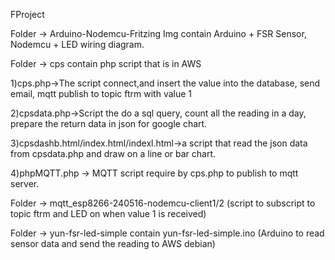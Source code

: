 FProject

Folder -> Arduino-Nodemcu-Fritzing Img contain Arduino + FSR Sensor, Nodemcu + LED wiring diagram.

Folder -> cps contain php script that is in AWS

1)cps.php->The script connect,and insert the value into the database, send email, mqtt publish to topic ftrm with value 1

2)cpsdata.php->Script the do a sql query, count all the reading in a day, prepare the return data in json for google chart.

3)cpsdashb.html/index.html/indexl.html->a script that read the json data from cpsdata.php and draw on a line or bar chart.

4)phpMQTT.php -> MQTT script require by cps.php to publish to mqtt server.

Folder -> mqtt_esp8266-240516-nodemcu-client1/2 (script to subscript to topic ftrm and LED on when value 1 is received)

Folder -> yun-fsr-led-simple contain yun-fsr-led-simple.ino (Arduino to read sensor data and send the reading to AWS debian)

